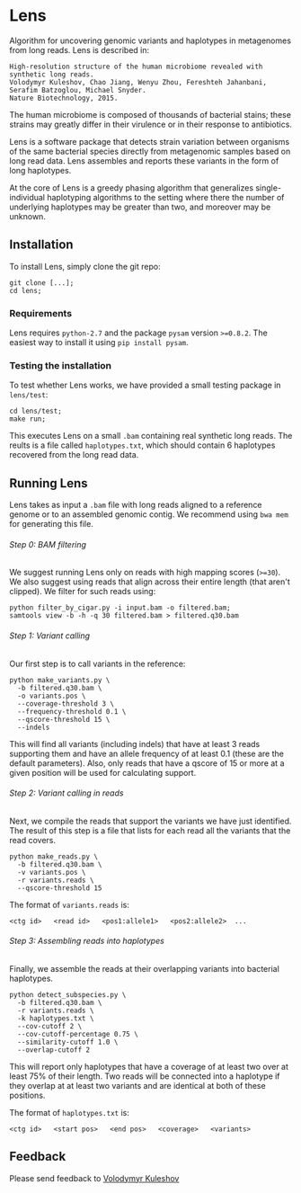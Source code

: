 Lens
====

Algorithm for uncovering genomic variants and haplotypes in metagenomes from long reads. Lens is described in:

```
High-resolution structure of the human microbiome revealed with synthetic long reads.
Volodymyr Kuleshov, Chao Jiang, Wenyu Zhou, Fereshteh Jahanbani, Serafim Batzoglou, Michael Snyder. 
Nature Biotechnology, 2015.
```

The human microbiome is composed of thousands of bacterial stains;
these strains may greatly differ in their virulence 
or in their response to antibiotics.

Lens is a software package that detects strain variation
between organisms of the same bacterial species directly
from metagenomic samples based on long read data. Lens
assembles and reports these variants in the form of long haplotypes.

At the core of Lens is a greedy phasing algorithm that
generalizes single-individual haplotyping algorithms to
the setting where there the number of underlying haplotypes
may be greater than two, and moreover may be unknown.

## Installation

To install Lens, simply clone the git repo:

```
git clone [...];
cd lens;
```

### Requirements

Lens requires `python-2.7` and the package `pysam` version `>=0.8.2`. 
The easiest way to install it using `pip install pysam`.

### Testing the installation

To test whether Lens works, we have provided a small testing package in 
`lens/test`:

```
cd lens/test;
make run;
```

This executes Lens on a small `.bam` containing real synthetic long reads.
The reults is a file called `haplotypes.txt`, which should contain 6 haplotypes
recovered from the long read data.

## Running Lens

Lens takes as input a `.bam` file with long reads aligned to a reference genome
or to an assembled genomic contig. We recommend using `bwa mem` for generating this
file.

###### Step 0: BAM filtering

We suggest running Lens only on reads with high mapping scores (`>=30`).
We also suggest using reads that align across their entire length (that aren't clipped).
We filter for such reads using:

```
python filter_by_cigar.py -i input.bam -o filtered.bam;
samtools view -b -h -q 30 filtered.bam > filtered.q30.bam
```

###### Step 1: Variant calling

Our first step is to call variants in the reference:

```
python make_variants.py \
  -b filtered.q30.bam \
  -o variants.pos \
  --coverage-threshold 3 \
  --frequency-threshold 0.1 \
  --qscore-threshold 15 \
  --indels
```

This will find all variants (including indels) that have at least
3 reads supporting them and have an allele frequency of at least 0.1
(these are the default parameters). Also, only reads that have a
qscore of 15 or more at a given position will be used for 
calculating support.

###### Step 2: Variant calling in reads

Next, we compile the reads that support the variants we have just  identified.
The result of this step is a file that lists for each read all the variants
that the read covers.

```
python make_reads.py \
  -b filtered.q30.bam \
  -v variants.pos \
  -r variants.reads \
  --qscore-threshold 15
```

The format of `variants.reads` is:
```
<ctg id>   <read id>   <pos1:allele1>   <pos2:allele2>  ...
```

###### Step 3: Assembling reads into haplotypes

Finally, we assemble the reads at their overlapping variants into bacterial haplotypes.

```
python detect_subspecies.py \
  -b filtered.q30.bam \
  -r variants.reads \
  -k haplotypes.txt \
  --cov-cutoff 2 \
  --cov-cutoff-percentage 0.75 \
  --similarity-cutoff 1.0 \
  --overlap-cutoff 2
```

This will report only haplotypes that have a coverage of at least two over at least
75% of their length. Two reads will be connected into a haplotype if they overlap 
at at least two variants and are identical at both of these positions.

The format of `haplotypes.txt` is:
```
<ctg id>   <start pos>   <end pos>   <coverage>   <variants>
```

## Feedback

Please send feedback to [Volodymyr Kuleshov](http://www.stanford.edu/~kuleshov)
